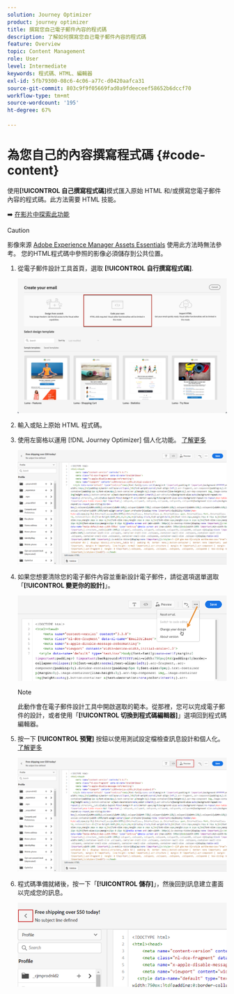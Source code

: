 ```yaml
---
solution: Journey Optimizer
product: journey optimizer
title: 撰寫您自己電子郵件內容的程式碼
description: 了解如何撰寫您自己電子郵件內容的程式碼
feature: Overview
topic: Content Management
role: User
level: Intermediate
keywords: 程式碼、HTML、編輯器
exl-id: 5fb79300-08c6-4c06-a77c-d0420aafca31
source-git-commit: 803c9f9f05669fad0a9fdeeceef58652b6dccf70
workflow-type: tm+mt
source-wordcount: '195'
ht-degree: 67%

---
```


# 為您自己的內容撰寫程式碼 {#code-content}

使用&#x200B;**[!UICONTROL 自己撰寫程式碼]**&#x200B;模式匯入原始 HTML 和/或撰寫您電子郵件內容的程式碼。此方法需要 HTML 技能。

➡️ [在影片中探索此功能](#video)

>[!CAUTION]
>
> 影像來源 [Adobe Experience Manager Assets Essentials](assets-essentials.md) 使用此方法時無法參考。 您的HTML程式碼中參照的影像必須儲存到公共位置。

1. 從電子郵件設計工具首頁，選取 **[!UICONTROL 自行撰寫程式碼]**.

   ![](assets/code-your-own.png)

1. 輸入或貼上原始 HTML 程式碼。

1. 使用左窗格以運用 [!DNL Journey Optimizer] 個人化功能。 [了解更多](../personalization/personalize.md)

   ![](assets/code-editor.png)

1. 如果您想要清除您的電子郵件內容並重新設計電子郵件，請從選項選單選取「**[!UICONTROL 變更你的設計]**」。

   ![](assets/code-editor-change-design.png)

   >[!NOTE]
   >
   >此動作會在電子郵件設計工具中開啟選取的範本。從那裡，您可以完成電子郵件的設計，或者使用「**[!UICONTROL 切換到程式碼編輯器]**」選項回到程式碼編輯器。

1. 按一下 **[!UICONTROL 預覽]** 按鈕以使用測試設定檔檢查訊息設計和個人化。 [了解更多](preview.md)

   ![](assets/code-editor-preview.png)

1. 程式碼準備就緒後，按一下「**[!UICONTROL 儲存]**」，然後回到訊息建立畫面以完成您的訊息。

   ![](assets/code-editor-save.png)

